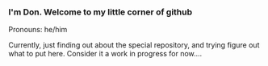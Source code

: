 ### I'm Don. Welcome to my little corner of github

Pronouns: he/him

Currently, just finding out about the special repository, and trying figure out what to put here.   Consider it a work in progress for now....  

<!--
**drhaywardj/drhaywardj** is a ✨ _special_ ✨ repository because its `README.md` (this file) appears on your GitHub profile.

Here are some ideas to get you started:

- 🔭 I’m currently working on ...
- 🌱 I’m currently learning ...
- 👯 I’m looking to collaborate on ...
- 🤔 I’m looking for help with ...
- 💬 Ask me about ...
- 📫 How to reach me: ...
- 😄 Pronouns: ...
- ⚡ Fun fact: ...
-->
